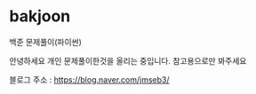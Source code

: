 # bakjoon
백준 문제풀이(파이썬)

안녕하세요 개인 문제풀이한것을 올리는 중입니다. 참고용으로만 봐주세요

블로그 주소 : https://blog.naver.com/jmseb3/
